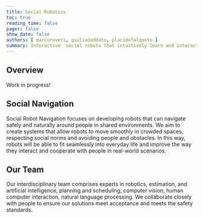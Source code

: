 ```yaml
---
title: Social Robotics
toc: true
reading_time: false
pager: false
show_date: false
authors: [ marcoroveri, giuliadaddato, placidofalqueto ]
summary: Interactive  social robots that intuitively learn and interact with humans in an emphatic way by reasoning about their execution and by observing the humans. 
---
```


## Overview

Work in progress!

## Social Navigation

Social Robot Navigation focuses on developing robots that can navigate safely and naturally around people in shared environments. We aim to create systems that allow robots to move smoothly in crowded spaces, respecting social norms and avoiding people and obstacles. In this way, robots will be able to fit seamlessly into everyday life and improve the way they interact and cooperate with people in real-world scenarios.

## Our Team

Our interdisciplinary team comprises experts in robotics, estimation, and artificial intelligence, planning and scheduling, computer vision, human computer interaction, natural language processing. We collaborate closely with people to ensure our solutions meet acceptance and meets the safety standards.
